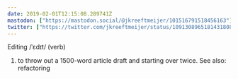 ```yaml
---
date: 2019-02-01T12:15:08.289741Z
mastodon: ["https://mastodon.social/@jkreeftmeijer/101516791518456163"]
twitter: ["https://twitter.com/jkreeftmeijer/status/1091308965181431808"]
---
```

Editing /ˈɛdɪt/ (verb)

1. to throw out a 1500-word article draft and starting over twice. See also: refactoring
